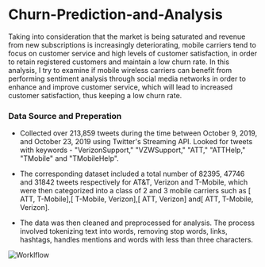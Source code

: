 # Churn-Prediction-and-Analysis

Taking into consideration that the market is being saturated and revenue from new subscriptions is increasingly deteriorating, mobile carriers tend to focus on customer service and high levels of customer satisfaction, in order to retain registered customers and maintain a low churn rate. In this analysis, I try to examine if mobile wireless carriers can benefit from performing sentiment analysis through social media networks in order to enhance and improve customer service, which will lead to increased customer satisfaction, thus keeping a low churn rate.

### Data Source and Preperation

- Collected over 213,859 tweets during the time between October 9, 2019, and October 23, 2019 using Twitter's Streaming API. Looked for tweets with keywords - "VerizonSupport," "VZWSupport," "ATT," "ATTHelp," "TMobile" and "TMobileHelp".

- The corresponding dataset included a total number of 82395, 47746 and 31842 tweets respectively for AT&T, Verizon and T-Mobile, which were then categorized into a class of 2 and 3 mobile carriers such as [ ATT, T-Mobile],[ T-Mobile, Verizon],[ ATT, Verizon] and[ ATT, T-Mobile, Verizon].

- The data was then cleaned and preprocessed for analysis. The process involved tokenizing text into words, removing stop words, links, hashtags, handles mentions and words with less than three characters.

![Worklflow](https://github.com/[netisheth]/[Churn-Prediction-and-Analysis]/blob/[master]/workflow.png?raw=true)

